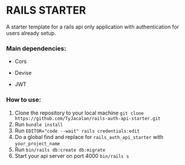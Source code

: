 # RAILS STARTER

A starter template for a rails api only application with authentication for users already setup.

### Main dependencies:

* Cors

* Devise

* JWT

### How to use:
1. Clone the repository to your local machine
```git clone https://github.com/TyJacalan/rails-auth-api-starter.git```
2. Run
```bundle install```
3. Run
```EDITOR="code --wait" rails credentials:edit```
4. Do a global find and replace for `rails_auth_api_starter` with `your_project_name`
5. Run
```bin/rails db:create db:migrate```
6. Start your api server on port 4000
```bin/rails s```
